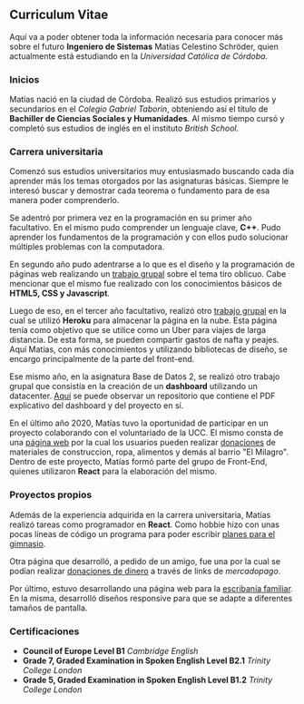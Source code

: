 ## Curriculum Vitae

Aquí va a poder obtener toda la información necesaria para conocer más sobre el futuro **Ingeniero de Sistemas** Matías Celestino Schröder, quien actualmente está estudiando en la *Universidad Católica de Córdoba*.

### Inicios

Matías nació en la ciudad de Córdoba. 
Realizó sus estudios primarios y secundarios en el *Colegio Gabriel Taborin*, obteniendo así el título de **Bachiller de Ciencias Sociales y Humanidades**.
Al mismo tiempo cursó y completó sus estudios de inglés en el instituto *British School*.

### Carrera universitaria

Comenzó sus estudios universitarios muy entusiasmado buscando cada día aprender más los temas otorgados por las asignaturas básicas. Siempre le interesó buscar y demostrar cada teorema o fundamento para de esa manera poder comprenderlo.

Se adentró por primera vez en la programación en su primer año facultativo. En el mismo pudo comprender un lenguaje clave, **C++**. Pudo aprender los fundamentos de la programación y con ellos pudo solucionar múltiples problemas con la computadora.

En segundo año pudo adentrarse a lo que es el diseño y la programación de páginas web realizando un [trabajo grupal](https://ucc-labcompu2.github.io/proyecto2018-pato-dejaste/index.html) sobre el tema tiro oblicuo. Cabe mencionar que el mismo fue realizado con los conocimientos básicos de **HTML5, CSS y Javascript**.

Luego de eso, en el tercer año facultativo, realizó otro [trabajo grupal](https://malucar.herokuapp.com/) en la cual se utilizó **Heroku** para almacenar la página en la nube. Esta página tenía como objetivo que se utilice como un Uber para viajes de larga distancia. De esta forma, se pueden compartir gastos de nafta y peajes. Aquí Matías, con más conocimientos y utilizando bibliotecas de diseño, se encargo principalmente de la parte del front-end.

Ese mismo año, en la asignatura Base de Datos 2, se realizó otro trabajo grupal que consistía en la creación de un **dashboard** utilizando un datacenter. [Aquí](https://github.com/matischroder/UsaGunViolence) se puede observar un repositorio que contiene el PDF explicativo del dashboard y del proyecto en sí.

En el último año 2020, Matías tuvo la oportunidad de participar en un proyecto colaborando con el voluntariado de la UCC. El mismo consta de una [página web](https://voluntariadoing.ucc.edu.ar/) por la cual los usuarios pueden realizar [donaciones](https://voluntariadoing.ucc.edu.ar/form) de materiales de construccion, ropa, alimentos y demás al barrio "El Milagro". Dentro de este proyecto, Matías formó parte del grupo de Front-End, quienes utilizaron **React** para la elaboración del mismo.

### Proyectos propios

Además de la experiencia adquirida en la carrera universitaria, Matías realizó tareas como programador en **React**. Como hobbie hizo con unas pocas líneas de código un programa para poder escribir [planes para el gimnasio](https://gimplanes.netlify.app/).

Otra página que desarrolló, a pedido de un amigo, fue una por la cual se podían realizar [donaciones de dinero](https://campanadonacionlalonja.netlify.app/) a través de links de *mercadopago*.

Por último, estuvo desarrollando una página web para la [escribanía familiar](https://escribaniaschroder.netlify.app/). En la misma, desarrolló diseños responsive para que se adapte a diferentes tamaños de pantalla.

### Certificaciones

- **Council of Europe Level B1** *Cambridge English*
- **Grade 7, Graded Examination in Spoken English Level B2.1** *Trinity College London*
- **Grade 5, Graded Examination in Spoken English Level B1.2** *Trinity College London*






